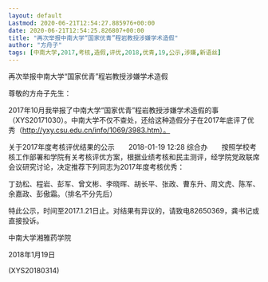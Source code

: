 ```yaml
---
layout: default
Lastmod: 2020-06-21T12:54:27.885976+00:00
date: 2020-06-21T12:54:25.826807+00:00
title: "再次举报中南大学“国家优青”程岩教授涉嫌学术造假"
author: "方舟子"
tags: [中南大学,2017,考核,造假,评优,2018,优青,19,公示,涉嫌,新语丝]
---
```


再次举报中南大学“国家优青”程岩教授涉嫌学术造假

尊敬的方舟子先生：

2017年10月我举报了中南大学“国家优青”程岩教授涉嫌学术造假的事（XYS20171030）。中南大学不仅不查处，还给这种造假分子在2017年底评了优秀（http://yxy.csu.edu.cn/info/1069/3983.htm）。

关于2017年度考核评优结果的公示　　2018-01-19 12:28   综合办　　按照学校考核工作部署和学院有关考核评优方案，根据业绩考核和民主测评，经学院党政联席会议研究讨论，决定推荐下列同志为2017年度考核优秀：

丁劲松、程岩、彭军、曾文彬、李晓晖、胡长平、张政、曹东升、周文虎、陈军、余嘉政、彭傲霜。（排名不分先后）

特此公示，时间至2017.1.21日止。对结果有异议的，请致电82650369，龚书记或直接投诉。

中南大学湘雅药学院

2018年1月19日

(XYS20180314)

